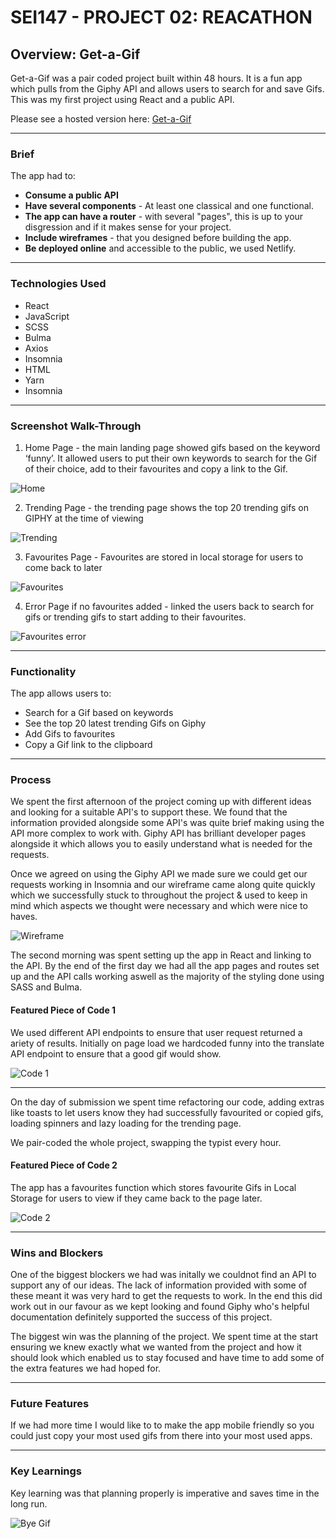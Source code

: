 # SEI147 - PROJECT 02: REACATHON

## Overview: Get-a-Gif

Get-a-Gif was a pair coded project built within 48 hours. It is a fun app which pulls from the Giphy API and allows users to search for and save Gifs. This was my first project using React and a public API. 

Please see a hosted version here:  [Get-a-Gif](https://get-a-gif.netlify.app)
- - - -
### Brief
The app had to: 

* **Consume a public API** 
* **Have several components** - At least one classical and one functional.
* **The app can have a router** - with several "pages", this is up to your disgression and if it makes sense for your project.
* **Include wireframes** - that you designed before building the app.
* **Be deployed online** and accessible to the public, we used Netlify.

- - - -

### Technologies Used 
* React
* JavaScript
* SCSS
* Bulma
* Axios
* Insomnia
* HTML
* Yarn
* Insomnia 

- - - -

### Screenshot Walk-Through

1. Home Page - the main landing page showed gifs based on the keyword ‘funny’. It allowed users to put their own keywords to search for the Gif of their choice, add to their favourites and copy a link to the Gif. 

![Home](./src/assets/readme/home.png)

2. Trending Page - the trending page shows the top 20 trending gifs on GIPHY at the time of viewing

![Trending](./src/assets/readme/trending.png)

3. Favourites Page - Favourites are stored in local storage for users to come back to later 

![Favourites](./src/assets/readme/favourites.png)

4. Error Page if no favourites added - linked the users back to search for gifs or trending gifs to start adding to their favourites.

![Favourites error](./src/assets/readme/favouriteserr.png)

- - - -

### Functionality 

The app allows users to:
* Search for a Gif based on keywords
* See the top 20 latest trending Gifs on Giphy
* Add Gifs to favourites
* Copy a Gif link to the clipboard 
- - - -

### Process

We spent the first afternoon of the project coming up with different ideas and looking for a suitable API's to support these. We found that the information provided alongside some API's was quite brief making using the API more complex to work with. Giphy API has brilliant developer pages alongside it which allows you to easily understand what is needed for the requests. 

Once we agreed on using the Giphy API we made sure we could get our requests working in Insomnia and our wireframe came along quite quickly which we successfully stuck to throughout the project & used to keep in mind which aspects we thought were necessary and which were nice to haves. 

![Wireframe](./src/assets/readme/wireframe.png)

The second morning was spent setting up the app in React and linking to the API. By the end of the first day we had all the app pages and routes set up and the API calls working aswell as the majority of the styling done using SASS and Bulma. 

#### Featured Piece of Code 1

We used different API endpoints to ensure that user request returned a ariety of results. Initially on page load we hardcoded funny into the translate API endpoint to ensure that a good gif would show.

![Code 1](./src/assets/readme/code2.png)
- - - -

On the day of submission we spent time refactoring our code, adding extras like toasts to let users know they had successfully favourited or copied gifs, loading spinners and lazy loading for the trending page. 

We pair-coded the whole project, swapping the typist every hour.

#### Featured Piece of Code 2 

The app has a favourites function which stores favourite Gifs in Local Storage for users to view if they came back to the page later. 

![Code 2](./src/assets/readme/code1.png)
- - - -

### Wins and Blockers 

One of the biggest blockers we had was initally we couldnot find an API to support any of our ideas. The lack of information provided with some of these meant it was very hard to get the requests to work. In the end this did work out in our favour as we kept looking and found Giphy who's helpful documentation definitely supported the success of this project.

The biggest win was the planning of the project. We spent time at the start ensuring we knew exactly what we wanted from the project and how it should look which enabled us to stay focused and have time to add some of the extra features we had hoped for.
- - - -

### Future Features 
If we had more time I would like to to make the app mobile friendly so you could just copy your most used gifs from there into your most used apps. 
- - - -

### Key Learnings

Key learning was that planning properly is imperative and saves time in the long run. 

![Bye Gif](./src/assets/readme/endgif.png)